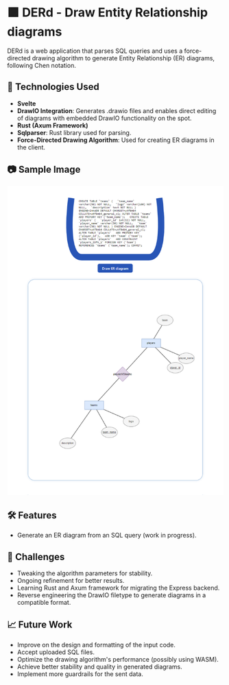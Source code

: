 # 🟪 DERd - Draw Entity Relationship diagrams

DERd is a web application that parses SQL queries and uses a force-directed drawing algorithm to generate Entity Relationship (ER) diagrams, following Chen notation.

## 🚀 Technologies Used

- **Svelte**
- **DrawIO Integration**: Generates .drawio files and enables direct editing of diagrams with embedded DrawIO functionality on the spot.
- **Rust (Axum Framework)**
- **Sqlparser**: Rust library used for parsing.
- **Force-Directed Drawing Algorithm**: Used for creating ER diagrams in the client.

## 📷 Sample Image

<p align="center">
  <img src="./readme_pics/sample2.png" alt="Sample Image">
</p>

## 🛠️ Features

- Generate an ER diagram from an SQL query (work in progress).

## 🤯 Challenges

- Tweaking the algorithm parameters for stability.
- Ongoing refinement for better results.
- Learning Rust and Axum framework for migrating the Express backend.
- Reverse engineering the DrawIO filetype to generate diagrams in a compatible format.

## 📈 Future Work

- Improve on the design and formatting of the input code.
- Accept uploaded SQL files.
- Optimize the drawing algorithm's performance (possibly using WASM).
- Achieve better stability and quality in generated diagrams.
- Implement more guardrails for the sent data.